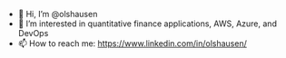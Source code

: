 - 👋 Hi, I’m @olshausen
- 👀 I’m interested in quantitative finance applications, AWS, Azure, and DevOps
- 📫 How to reach me:  https://www.linkedin.com/in/olshausen/

